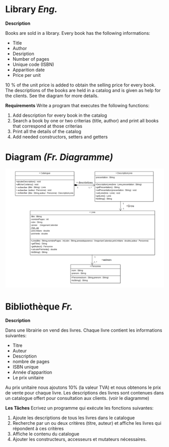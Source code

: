 # Library _Eng._
**Description**

Books are sold in a library. Every book has the following informations:
- Title
- Author
- Desription
- Number of pages
- Unique code (ISBN)
- Apparition date
- Price per unit

10 % of the unit price is added to obtain the selling price for every book.
The descriptions of the books are held in a catalog and is given as help for the clients.
See the diagram for more details. 

**Requirements**
Write a program that executes the following functions:
1. Add description for every book in the catalog
2. Search a book by one or two criterias (title, author) and print all books that correspond at those criterias
3. Print all the details of the catalog
4. Add needed constructors, setters and getters

# Diagram _(Fr. Diagramme)_
![alt text](./img/Library.png)

# Bibliothèque _Fr._
**Description**

Dans une librairie on vend des livres. Chaque
livre contient les informations suivantes:
- Titre
- Auteur
- Description
- nombre de pages
- ISBN unique
- Année d’apparition
- Le prix unitaire

Au prix unitaire nous ajoutons 10% (la valeur TVA)
et nous obtenons le prix de vente pour chaque
livre. Les descriptions des livres sont contenues
dans un catalogue offert pour consultation aux
clients. (voir le diagramme)

**Les Tâches**
Ecrivez un programme qui exécute les
fonctions suivantes:
1. Ajoute les descriptions de tous les livres dans le
catalogue
2. Recherche par un ou deux critères (titre, auteur) et
affiche les livres qui répondent à ces critères
3. Affiche le contenu du catalogue
4. Ajouter les constructeurs, accesseurs et
mutateurs nécessaires.
